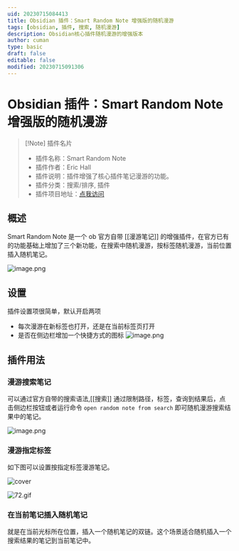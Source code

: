 ```yaml
---
uid: 20230715084413
title: Obsidian 插件：Smart Random Note 增强版的随机漫游
tags: [obsidian, 插件, 搜索, 随机漫游]
description: Obsidian核心插件随机漫游的增强版本
author: cuman
type: basic
draft: false
editable: false
modified: 20230715091306
---
```


# Obsidian 插件：Smart Random Note 增强版的随机漫游

> [!Note] 插件名片
> - 插件名称：Smart Random Note
> - 插件作者：Eric Hall
> - 插件说明：插件增强了核心插件笔记漫游的功能。
> - 插件分类：搜索/排序, 插件
> - 插件项目地址：[点我访问](https://github.com/erichalldev/obsidian-smart-random-note)

## 概述

Smart Random Note 是一个 ob 官方自带 [[漫游笔记]] 的增强插件，在官方已有的功能基础上增加了三个新功能，在搜索中随机漫游，按标签随机漫游，当前位置插入随机笔记。

![image.png](https://cdn.pkmer.cn/images/202307150859901.png!pkmer)

## 设置

插件设置项很简单，默认开启两项

- 每次漫游在新标签也打开，还是在当前标签页打开
- 是否在侧边栏增加一个快捷方式的图标
![image.png](https://cdn.pkmer.cn/images/202307150900329.png!pkmer)

## 插件用法

### 漫游搜索笔记

可以通过官方自带的搜索语法,[[搜索]] 通过限制路径，标签，查询到结果后，点击侧边栏按钮或者运行命令 `open random note from search` 即可随机漫游搜索结果中的笔记。

![image.png](https://cdn.pkmer.cn/images/202307150903924.png!pkmer)

### 漫游指定标签

如下图可以设置按指定标签漫游笔记。

![cover](https://cdn.pkmer.cn/images/202307150911511.png!pkmer)

![72.gif](https://cdn.pkmer.cn/images/202307150909283.gif!pkmer)

### 在当前笔记插入随机笔记

就是在当前光标所在位置，插入一个随机笔记的双链。这个场景适合随机插入一个搜索结果的笔记到当前笔记中。